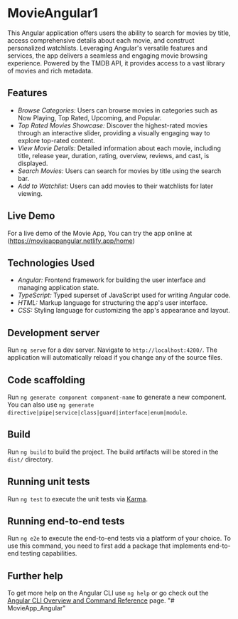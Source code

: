 # MovieAngular1

This Angular application offers users the ability to search for movies by title, access comprehensive details about each movie, and construct personalized watchlists. Leveraging Angular's versatile features and services, the app delivers a seamless and engaging movie browsing experience. Powered by the TMDB API, it provides access to a vast library of movies and rich metadata.

## Features
- *Browse Categories:* Users can browse movies in categories such as Now Playing, Top Rated, Upcoming, and Popular.
- *Top Rated Movies Showcase:* Discover the highest-rated movies through an interactive slider, providing a visually engaging way to explore top-rated content.
- *View Movie Details:* Detailed information about each movie, including title, release year, duration, rating, overview, reviews, and cast, is displayed.
- *Search Movies:* Users can search for movies by title using the search bar.
- *Add to Watchlist:* Users can add movies to their watchlists for later viewing.

## Live Demo
For a live demo of the Movie App, You can try the app online at (https://movieappangular.netlify.app/home)

## Technologies Used
- *Angular:* Frontend framework for building the user interface and managing application state.
- *TypeScript:* Typed superset of JavaScript used for writing Angular code.
- *HTML:* Markup language for structuring the app's user interface.
- *CSS:* Styling language for customizing the app's appearance and layout.

## Development server

Run `ng serve` for a dev server. Navigate to `http://localhost:4200/`. The application will automatically reload if you change any of the source files.

## Code scaffolding

Run `ng generate component component-name` to generate a new component. You can also use `ng generate directive|pipe|service|class|guard|interface|enum|module`.

## Build

Run `ng build` to build the project. The build artifacts will be stored in the `dist/` directory.

## Running unit tests

Run `ng test` to execute the unit tests via [Karma](https://karma-runner.github.io).

## Running end-to-end tests

Run `ng e2e` to execute the end-to-end tests via a platform of your choice. To use this command, you need to first add a package that implements end-to-end testing capabilities.

## Further help

To get more help on the Angular CLI use `ng help` or go check out the [Angular CLI Overview and Command Reference](https://angular.io/cli) page.
"# MovieApp_Angular" 

